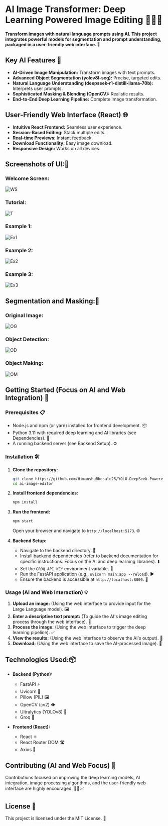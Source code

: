 # AI Image Transformer: Deep Learning Powered Image Editing 🧠✨🌐

**Transform images with natural language prompts using AI. This project integrates powerful models for segmentation and prompt understanding, packaged in a user-friendly web interface. 🚀**

## Key AI Features 🌟

* **AI-Driven Image Manipulation:** Transform images with text prompts. 
* **Advanced Object Segmentation (yolov8l-seg):** Precise, targeted edits. 
* **Natural Language Understanding (deepseek-r1-distill-llama-70b):** Interprets user prompts. 
* **Sophisticated Masking & Blending (OpenCV):** Realistic results. 
* **End-to-End Deep Learning Pipeline:** Complete image transformation. 

## User-Friendly Web Interface (React) 🌐

* **Intuitive React Frontend:** Seamless user experience. 
* **Session-Based Editing:** Stack multiple edits. 
* **Real-time Previews:** Instant feedback. 
* **Download Functionality:** Easy image download. 
* **Responsive Design:** Works on all devices. 

## Screenshots of UI:📸

### **Welcome Screen:**
![WS](images/i4.png) 


### **Tutorial:**
![T](images/i5.png)


### **Example 1:**
![Ex1](images/i6.png)


### **Example 2:**
![Ex2](images/i7.png)


### **Example 3:**
![Ex3](images/i8.png)


## Segmentation and Masking:📸

### **Original Image:**
![OG](images/i1.png)


### **Object Detection:**
![OD](images/i2.png)


### **Object Making:**
![OM](images/i3.png)




## Getting Started (Focus on AI and Web Integration) 🏁

### Prerequisites 📋

* Node.js and npm (or yarn) installed for frontend development. 📦
* Python 3.11 with required deep learning and AI libraries (see Dependencies). 🐍
* A running backend server (see Backend Setup). ⚙️ 

### Installation 🛠️

1.  **Clone the repository:**

    ```bash
    git clone https://github.com/HimanshuBhosale25/YOLO-DeepSeek-Powered-Image-Manipulation-Tool.git
    cd ai-image-editor
    ```

2.  **Install frontend dependencies:**

    ```bash
    npm install
    ```

3.  **Run the frontend:**

    ```bash
    npm start
    ```

    Open your browser and navigate to `http://localhost:5173`. 🌐

4.  **Backend Setup:**

    * Navigate to the backend directory. 📂
    * Install backend dependencies (refer to backend documentation for specific instructions. Focus on the AI and deep learning libraries). ⬇️
    * Set the `GROQ_API_KEY` environment variable. 🔑
    * Run the FastAPI application (e.g., `uvicorn main:app --reload`). ▶️
    * Ensure the backend is accessible at `http://localhost:8000`. 🚀

### Usage (AI and Web Interaction) 💡

1.  **Upload an image:** (Using the web interface to provide input for the Large Language model). 🖼️
2.  **Enter a descriptive text prompt:** (To guide the AI's image editing process through the web interface). 📝
3.  **Process the image:** (Using the web interface to trigger the deep learning pipeline). ✅
4.  **View the results:** (Using the web interface to observe the AI's output). 👀
5.  **Download:** (Using the web interface to save the AI-processed image). 💾

## Technologies Used:📦

* **Backend (Python):**
    * FastAPI ⚡
    * Uvicorn 🦄
    * Pillow (PIL) 🖼️
    * OpenCV (cv2) 👁️
    * Ultralytics (YOLOv8) 🎯
    * Groq 🤖

* **Frontend (React):**
    * React ⚛️
    * React Router DOM 🛣️
    * Axios 📡


## Contributing (AI and Web Focus) 🤝

Contributions focused on improving the deep learning models, AI integration, image processing algorithms, and the user-friendly web interface are highly encouraged. 🐛✨📈

## License 📜

This project is licensed under the MIT License. 📝